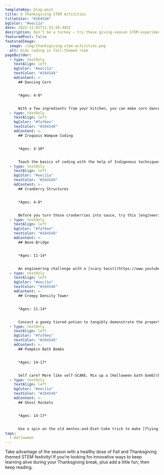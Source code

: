 ```yaml
---
templateKey: blog-post
title: 6 Thanksgiving STEM Activities
titleColor: "#264548"
bgColor: "#eec11a"
date: 2022-11-01T11:53:50.495Z
description: Don’t be a turkey – try these giving-season STEM experiments for kids!
featuredPost: false
featuredImage:
  image: /img/thanksgiving-stem-activities.png
  alt: Kids coding in fall-themed room
pageBuilder:
  - type: textOnly
    textAlign: left
    bgColor: "#eec11a"
    textColor: "#264548"
    mdContent: >-
      ## Dancing Corn


      *Ages: 4-8*


      With a few ingredients from your kitchen, you can make corn dance in a [magical chemistry experiment.](https://littlebinsforlittlehands.com/dancing-corn-thanksgiving-science-activity/)
  - type: textOnly
    textAlign: left
    bgColor: "#faf6ee"
    textColor: "#264548"
    mdContent: >-
      ## Iroquois Wampum Coding


      *Ages: 4-10*


      Teach the basics of coding with the help of Indigenous techniques! In this [coding activity](https://stemgeek.com/native-american-stem-activities/), kids use beads to represent letters of the alphabet and create coded messages.
  - type: textOnly
    textAlign: left
    bgColor: "#eec11a"
    textColor: "#264548"
    mdContent: >-
      ## Cranberry Structures


      *Ages: 4-8*


      Before you turn those cranberries into sauce, try this [engineering challenge](https://www.mcstemacademy.org/simple-fun-cranberry-structures/) with your kids first.
  - type: textOnly
    textAlign: left
    bgColor: "#faf6ee"
    textColor: "#264548"
    mdContent: >-
      ## Bone Bridge


      *Ages: 11-14*


      An engineering challenge with a [scary twist](https://www.youtube.com/watch?v=GucNGwQTGfM)? You don’t say! Get your young maker thinking about bridge design this Halloween season.
  - type: textOnly
    textAlign: left
    bgColor: "#eec11a"
    textColor: "#264548"
    mdContent: >-
      ## Creepy Density Tower


      *Ages: 11-14*


      Concoct a gooey tiered potion to tangibly demonstrate the properties of density in this creepy [liquid layers](https://www.science-sparks.com/creepy-density/) challenge!
  - type: textOnly
    textAlign: left
    bgColor: "#faf6ee"
    textColor: "#264548"
    mdContent: >-
      ## Pumpkin Bath Bombs


      *Ages: 14-17*


      Self care? More like self-SCARE. Mix up a [Halloween bath bomb](https://helloglow.co/halloween-bath-bombs/) with your teenager using turmeric, baking soda, and more.
  - type: textOnly
    textAlign: left
    bgColor: "#eec11a"
    textColor: "#264548"
    mdContent: >-
      ## Ghost Rockets


      *Ages: 14-17*


      Use a spin on the old mentos-and-Diet-Coke trick to make [flying ghost rockets](https://www.growingajeweledrose.com/2013/09/ghost-rockets-halloween-activity.html)! You can even run several “trials” of this experiment, varying the ingredients to see how the flight patterns are affected.
tags:
  - Halloween
---
```

Take advantage of the season with a healthy dose of Fall and Thanksgiving themed STEM festivity! If you’re looking for innovative ways to keep learning alive during your Thanksgiving break, plus add a little fun, then keep reading.